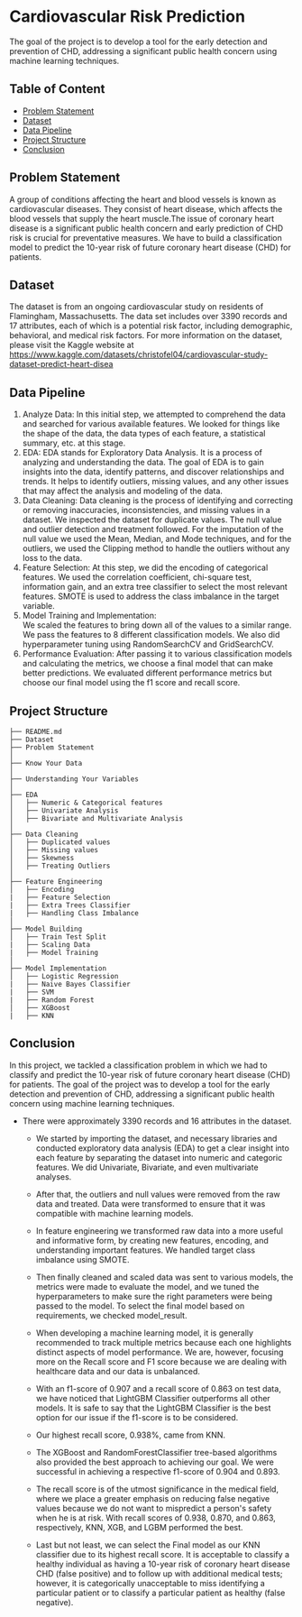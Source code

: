 # Cardiovascular Risk Prediction
The goal of the project is to develop a tool for the early detection and prevention of CHD, addressing a significant public health concern using machine learning techniques.

## Table of Content
  * [Problem Statement](#problem-statement)
  * [Dataset](#dataset)
  * [Data Pipeline](#data-pipeline)
  * [Project Structure](#project-structure)
  * [Conclusion](#conclusion)
  
  
## Problem Statement
  A group of conditions affecting the heart and blood vessels is known as cardiovascular diseases. They consist of heart disease, which affects the blood vessels that 
  supply the heart muscle.The issue of coronary heart disease is a significant public health concern and early prediction of CHD risk is crucial for preventative 
  measures. We have to build a classification model to predict the 10-year risk of future coronary heart disease (CHD) for patients.
  
 
## Dataset
  The dataset is from an ongoing cardiovascular study on residents of Flamingham, Massachusetts. The data set includes over 3390 records and 17 attributes, each of which is a potential risk factor, including demographic, behavioral, and medical risk factors. For more information on the dataset, please visit the Kaggle website at https://www.kaggle.com/datasets/christofel04/cardiovascular-study-dataset-predict-heart-disea
  
  
## Data Pipeline
  1. Analyze Data: 
      In this initial step, we attempted to comprehend the data and searched for various available features. We looked for things like the shape of the data, the data types of each feature, a statistical summary, etc. at this stage.
  2. EDA:
     EDA stands for Exploratory Data Analysis. It is a process of analyzing and understanding the data. The goal of EDA is to gain insights into the data, identify patterns, and discover relationships and trends. It helps to identify outliers, missing values, and any other issues that may affect the analysis and modeling of the data.
  4. Data Cleaning: 
      Data cleaning is the process of identifying and correcting or removing inaccuracies, inconsistencies, and missing values in a dataset. We inspected the dataset 
      for duplicate values. The null value and outlier detection and treatment followed. For the imputation of the null value we used the Mean, Median, and Mode 
      techniques, and for the outliers, we used the Clipping method to handle the outliers without any loss to the data.
  5. Feature Selection: 
      At this step, we did the encoding of categorical features. We used the correlation coefficient, chi-square test, information gain, and an extra tree classifier       to select the most relevant features. SMOTE is used to address the class imbalance in the target variable.
  6. Model Training and Implementation:  
      We scaled the features to bring down all of the values to a similar range. We pass the features to 8 different classification models. We also did 
      hyperparameter tuning using RandomSearchCV and GridSearchCV.
  7. Performance Evaluation: 
      After passing it to various classification models and calculating the metrics, we choose a final model that can make better predictions. We evaluated different 
      performance metrics but choose our final model using the f1 score and recall score.
      
      
## Project Structure
```
├── README.md
├── Dataset 
├── Problem Statement
│
├── Know Your Data
│
├── Understanding Your Variables
│
├── EDA
│   ├── Numeric & Categorical features
│   ├── Univariate Analysis
│   ├── Bivariate and Multivariate Analysis
│
├── Data Cleaning
│   ├── Duplicated values
│   ├── Missing values
│   ├── Skewness
│   ├── Treating Outliers
│
├── Feature Engineering
│   ├── Encoding
|   ├── Feature Selection
|   ├── Extra Trees Classifier
|   ├── Handling Class Imbalance
│
├── Model Building
│   ├── Train Test Split
|   ├── Scaling Data
|   ├── Model Training
│
├── Model Implementation
│   ├── Logistic Regression
|   ├── Naive Bayes Classifier
|   ├── SVM
|   ├── Random Forest
│   ├── XGBoost
|   ├── KNN
```

## Conclusion
In this project, we tackled a classification problem in which we had to classify and predict the 10-year risk of future coronary heart disease (CHD) for patients. The goal of the project was to develop a tool for the early detection and prevention of CHD, addressing a significant public health concern using machine learning techniques.

- There were approximately 3390 records and 16 attributes in the dataset.
    - We started by importing the dataset, and necessary libraries and conducted exploratory data analysis (EDA) to get a clear insight into each feature by separating the dataset into numeric and categoric features. We did Univariate, Bivariate, and even multivariate analyses.
    - After that, the outliers and null values were removed from the raw data and treated. Data were transformed to ensure that it was compatible with machine 
    learning models.
    - In feature engineering we transformed raw data into a more useful and informative form, by creating new features, encoding, and understanding important 
    features. We handled target class imbalance using SMOTE.
    - Then finally cleaned and scaled data was sent to various models, the metrics were made to evaluate the model, and we tuned the hyperparameters to make sure the right parameters were being passed to the model. To select the final model based on requirements, we checked model_result.
    - When developing a machine learning model, it is generally recommended to track multiple metrics because each one highlights distinct aspects of model performance. We are, however, focusing more on the Recall score and F1 score because we are dealing with healthcare data and our data is unbalanced.
    - With an f1-score of 0.907 and a recall score of 0.863 on test data, we have noticed that LightGBM Classifier outperforms all other models. It is safe to say that the LightGBM Classifier is the best option for our issue if the f1-score is to be considered.
    - Our highest recall score, 0.938%, came from KNN.
    - The XGBoost and RandomForestClassifier tree-based algorithms also provided the best approach to achieving our goal. We were successful in achieving a respective f1-score of 0.904 and 0.893.
    - The recall score is of the utmost significance in the medical field, where we place a greater emphasis on reducing false negative values because we do not want to mispredict a person's safety when he is at risk. With recall scores of 0.938, 0.870, and 0.863, respectively, KNN, XGB, and LGBM performed the best.

    - Last but not least, we can select the Final model as our KNN classifier due to its highest recall score. It is acceptable to classify a healthy individual as having a 10-year risk of coronary heart disease CHD (false positive) and to follow up with additional medical tests; however, it is categorically unacceptable to miss identifying a particular patient or to classify a particular patient as healthy (false negative).



